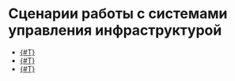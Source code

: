 # Сценарии работы с системами управления инфраструктурой

* [{#T}](terraform-quickstart.md)
* [{#T}](packer-quickstart.md)
* [{#T}](active-directory.md)
